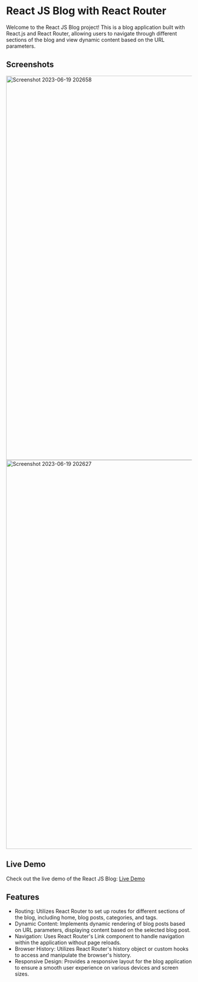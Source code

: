 # React JS Blog with React Router

Welcome to the React JS Blog project! This is a blog application built with React.js and React Router, allowing users to navigate through different sections of the blog and view dynamic content based on the URL parameters.


## Screenshots

<img width="1041" alt="Screenshot 2023-06-19 202658" src="https://github.com/KiranThilak/Blog-React/assets/91961344/aced80eb-c189-4f2f-9fca-ff1cb0d410c6">
<img width="1054" alt="Screenshot 2023-06-19 202627" src="https://github.com/KiranThilak/Blog-React/assets/91961344/7efccf9e-98e3-4f41-9ad8-d8855cb71339">


## Live Demo

Check out the live demo of the React JS Blog: [Live Demo](https://blog-react.pages.dev/)


## Features

- Routing: Utilizes React Router to set up routes for different sections of the blog, including home, blog posts, categories, and tags.
- Dynamic Content: Implements dynamic rendering of blog posts based on URL parameters, displaying content based on the selected blog post.
- Navigation: Uses React Router's Link component to handle navigation within the application without page reloads.
- Browser History: Utilizes React Router's history object or custom hooks to access and manipulate the browser's history.
- Responsive Design: Provides a responsive layout for the blog application to ensure a smooth user experience on various devices and screen sizes.


